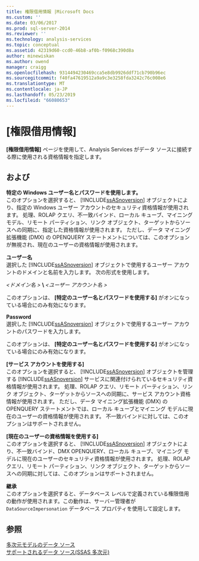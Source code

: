 ```yaml
---
title: 権限借用情報 |Microsoft Docs
ms.custom: ''
ms.date: 03/06/2017
ms.prod: sql-server-2014
ms.reviewer: ''
ms.technology: analysis-services
ms.topic: conceptual
ms.assetid: 42319d60-ccd0-46b8-af0b-f0968c390d8a
author: minewiskan
ms.author: owend
manager: craigg
ms.openlocfilehash: 9314494230469cca5e8db9926ddf71cb790b96ec
ms.sourcegitcommit: f40fa47619512a9a9c3e3258fda3242c76c008e6
ms.translationtype: MT
ms.contentlocale: ja-JP
ms.lasthandoff: 05/23/2019
ms.locfileid: "66080653"
---
```

# <a name="impersonation-information"></a>[権限借用情報]
  **[権限借用情報]** ページを使用して、Analysis Services がデータ ソースに接続する際に使用される資格情報を指定します。  
  
## <a name="options"></a>および  
 **特定の Windows ユーザー名とパスワードを使用します。**  
 このオプションを選択すると、 [!INCLUDE[ssASnoversion](../includes/ssasnoversion-md.md)] オブジェクトにより、指定の Windows ユーザー アカウントのセキュリティ資格情報が使用されます。 処理、ROLAP クエリ、不一致バインド、ローカル キューブ、マイニング モデル、リモート パーティション、リンク オブジェクト、ターゲットからソースへの同期に、指定した資格情報が使用されます。 ただし、データ マイニング拡張機能 (DMX) の OPENQUERY ステートメントについては、このオプションが無視され、現在のユーザーの資格情報が使用されます。  
  
 **ユーザー名**  
 選択した [!INCLUDE[ssASnoversion](../includes/ssasnoversion-md.md)] オブジェクトで使用するユーザー アカウントのドメインと名前を入力します。 次の形式を使用します。  
  
 *\<ドメイン名 >* **\\** *\<ユーザー アカウント名 >*  
  
 このオプションは、 **[特定のユーザー名とパスワードを使用する]** がオンになっている場合にのみ有効になります。  
  
 **Password**  
 選択した [!INCLUDE[ssASnoversion](../includes/ssasnoversion-md.md)] オブジェクトで使用するユーザー アカウントのパスワードを入力します。  
  
 このオプションは、 **[特定のユーザー名とパスワードを使用する]** がオンになっている場合にのみ有効になります。  
  
 **[サービス アカウントを使用する]**  
 このオプションを選択すると、 [!INCLUDE[ssASnoversion](../includes/ssasnoversion-md.md)] オブジェクトを管理する [!INCLUDE[ssASnoversion](../includes/ssasnoversion-md.md)] サービスに関連付けられているセキュリティ資格情報が使用されます。 処理、ROLAP クエリ、リモート パーティション、リンク オブジェクト、ターゲットからソースへの同期に、サービス アカウント資格情報が使用されます。 ただし、データ マイニング拡張機能 (DMX) の OPENQUERY ステートメントでは、ローカル キューブとマイニング モデルに現在のユーザーの資格情報が使用されます。 不一致バインドに対しては、このオプションはサポートされません。  
  
 **[現在のユーザーの資格情報を使用する]**  
 このオプションを選択すると、 [!INCLUDE[ssASnoversion](../includes/ssasnoversion-md.md)] オブジェクトにより、不一致バインド、DMX OPENQUERY、ローカル キューブ、マイニング モデルに現在のユーザーのセキュリティ資格情報が使用されます。 処理、ROLAP クエリ、リモート パーティション、リンク オブジェクト、ターゲットからソースへの同期に対しては、このオプションはサポートされません。  
  
 **継承**  
 このオプションを選択すると、データベース レベルで定義されている権限借用の動作が使用されます。この動作は、サーバー管理者が `DataSourceImpersonation` データベース プロパティを使用して設定します。  
  
## <a name="see-also"></a>参照  
 [多次元モデルのデータ ソース](multidimensional-models/data-sources-in-multidimensional-models.md)   
 [サポートされるデータ ソース&#40;SSAS 多次元&#41;](multidimensional-models/supported-data-sources-ssas-multidimensional.md)  
  
  
